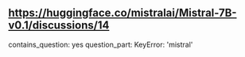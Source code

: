 ## https://huggingface.co/mistralai/Mistral-7B-v0.1/discussions/14

contains_question: yes
question_part: KeyError: 'mistral' 
